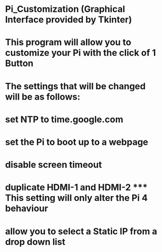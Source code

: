 # Pi_Customization (Graphical Interface provided by Tkinter) 
# This program will allow you to customize your Pi with the click of 1 Button
# The settings that will be changed will be as follows: 
#	set NTP to time.google.com
#	set the Pi to boot up to a webpage 
#	disable screen timeout 
#	duplicate HDMI-1 and HDMI-2 *** This setting will only alter the Pi 4 behaviour 
#	allow you to select a Static IP from a drop down list     